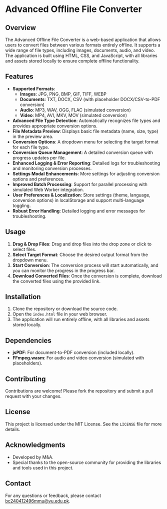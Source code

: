 # Advanced Offline File Converter

## Overview
The Advanced Offline File Converter is a web-based application that allows users to convert files between various formats entirely offline. It supports a wide range of file types, including images, documents, audio, and video. The application is built using HTML, CSS, and JavaScript, with all libraries and assets stored locally to ensure complete offline functionality.

## Features
- **Supported Formats**:
  - **Images**: JPG, PNG, BMP, GIF, TIFF, WEBP
  - **Documents**: TXT, DOCX, CSV (with placeholder DOCX/CSV-to-PDF conversion)
  - **Audio**: MP3, WAV, OGG, FLAC (simulated conversion)
  - **Video**: MP4, AVI, MKV, MOV (simulated conversion)
- **Advanced File Type Detection**: Automatically recognizes file types and provides appropriate conversion options.
- **File Metadata Preview**: Displays basic file metadata (name, size, type) in the preview area.
- **Conversion Options**: A dropdown menu for selecting the target format for each file type.
- **Conversion Queue Management**: A detailed conversion queue with progress updates per file.
- **Enhanced Logging & Error Reporting**: Detailed logs for troubleshooting and monitoring conversion processes.
- **Settings Modal Enhancements**: More settings for adjusting conversion options and preferences.
- **Improved Batch Processing**: Support for parallel processing with simulated Web Worker integration.
- **User Preferences & Localization**: Store settings (theme, language, conversion options) in localStorage and support multi-language toggling.
- **Robust Error Handling**: Detailed logging and error messages for troubleshooting.

## Usage
1. **Drag & Drop Files**: Drag and drop files into the drop zone or click to select files.
2. **Select Target Format**: Choose the desired output format from the dropdown menu.
3. **Start Conversion**: The conversion process will start automatically, and you can monitor the progress in the progress bar.
4. **Download Converted Files**: Once the conversion is complete, download the converted files using the provided link.

## Installation
1. Clone the repository or download the source code.
2. Open the `index.html` file in your web browser.
3. The application will run entirely offline, with all libraries and assets stored locally.

## Dependencies
- **jsPDF**: For document-to-PDF conversion (included locally).
- **FFmpeg.wasm**: For audio and video conversion (simulated with placeholders).

## Contributing
Contributions are welcome! Please fork the repository and submit a pull request with your changes.

## License
This project is licensed under the MIT License. See the `LICENSE` file for more details.

## Acknowledgments
- Developed by M&A.
- Special thanks to the open-source community for providing the libraries and tools used in this project.

## Contact
For any questions or feedback, please contact bc240412496mmu@vu.edu.pk.
